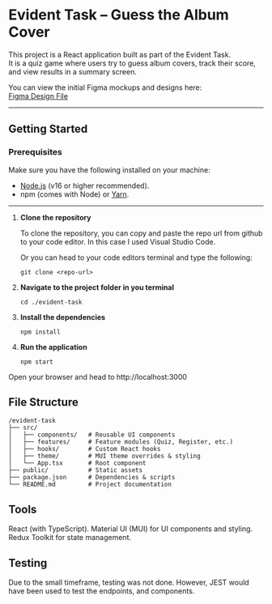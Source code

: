 # Evident Task – Guess the Album Cover

This project is a React application built as part of the Evident Task.  
It is a quiz game where users try to guess album covers, track their score, and view results in a summary screen.

You can view the initial Figma mockups and designs here:  
[Figma Design File](https://www.figma.com/design/cxT3eXc0qTE1CKq53atPpO/Evident-Task?node-id=0-1&t=6tfgx69ZUhcvv4zA-1)

---

## Getting Started

### Prerequisites
Make sure you have the following installed on your machine:
- [Node.js](https://nodejs.org/) (v16 or higher recommended).
- npm (comes with Node) or [Yarn](https://yarnpkg.com/).

---

1. **Clone the repository**

   To clone the repository, you can copy and paste the repo url from github to your code editor.
   In this case I used Visual Studio Code.
   
   Or you can head to your code editors terminal and type the following:
   
   ```
   git clone <repo-url>
2. **Navigate to the project folder in you terminal**
   ```
   cd ./evident-task
4. **Install the dependencies**
   ```
   npm install
5. **Run the application**
   ```
   npm start
Open your browser and head to http://localhost:3000

## File Structure

```
/evident-task
├── src/
│   ├── components/   # Reusable UI components
│   ├── features/     # Feature modules (Quiz, Register, etc.)
│   ├── hooks/        # Custom React hooks
│   ├── theme/        # MUI theme overrides & styling
│   └── App.tsx       # Root component
├── public/           # Static assets
├── package.json      # Dependencies & scripts
└── README.md         # Project documentation
```


 ## Tools

React (with TypeScript).
Material UI (MUI) for UI components and styling.
Redux Toolkit for state management.

## Testing

Due to the small timeframe, testing was not done. However, JEST would have been used to test the endpoints, and components.
